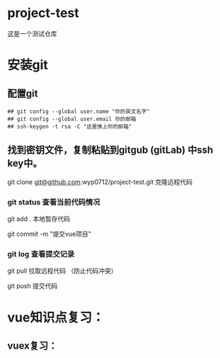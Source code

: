
# project-test
这是一个测试仓库

# 安装git

  ## 配置git
    ## git config --global user.name "你的英文名字"
    ## git config --global user.email 你的邮箱
    ## ssh-keygen -t rsa -C "这里换上你的邮箱"

  ## 找到密钥文件，复制粘贴到gitgub (gitLab)  中ssh key中。

  git clone git@github.com:wyp0712/project-test.git  克隆远程代码

  ### git status 查看当前代码情况

  git add . 本地暂存代码

  git commit -m "提交vue项目"

  ### git log  查看提交记录

  git pull 拉取远程代码 （防止代码冲突）

  git push 提交代码 




# vue知识点复习：

  ## vuex复习：
  